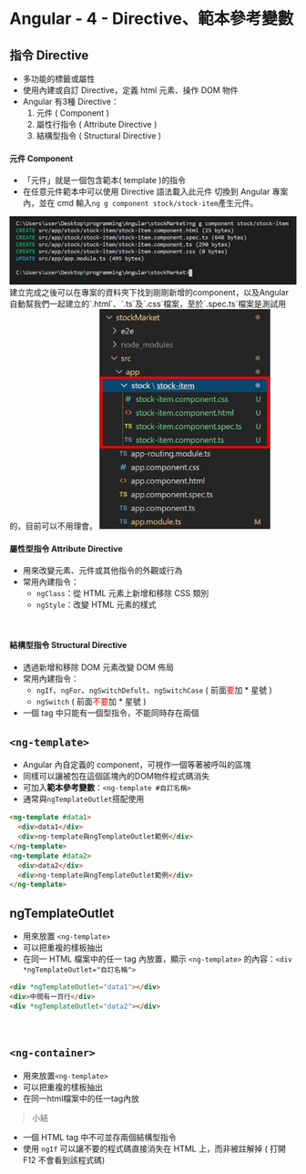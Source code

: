 # Angular - 4 - Directive、範本參考變數
## 指令 Directive
* 多功能的標籤或屬性
* 使用內建或自訂 Directive，定義 html 元素、操作 DOM 物件
* Angular 有3種 Directive：
    1. 元件 ( Component )
    2. 屬性行指令 ( Attribute Directive )
    3. 結構型指令 ( Structural Directive )

#### 元件 Component
* 「元件」就是一個包含範本( template )的指令
* 在任意元件範本中可以使用 Directive 語法載入此元件
切換到 Angular 專案內，並在 cmd 輸入`ng g component stock/stock-item`產生元件。
<img src="/img/ng_g_component.png">
<br/>
建立完成之後可以在專案的資料夾下找到剛剛新增的component，以及Angular自動幫我們一起建立的`.html`、`.ts`及`.css`檔案，至於`.spec.ts`檔案是測試用的，目前可以不用理會。
<img src="/img/ng_new_after.png" width="300px">

#### 屬性型指令 Attribute Directive
* 用來改變元素、元件或其他指令的外觀或行為
* 常用內建指令：
    * `ngClass`：從 HTML 元素上新增和移除 CSS 類別
    * `ngStyle`：改變 HTML 元素的樣式
<br/>

#### 結構型指令 Structural Directive
* 透過新增和移除 DOM 元素改變 DOM 佈局
* 常用內建指令：
    * `ngIf`、`ngFor`、`ngSwitchDefult`、`ngSwitchCase` ( 前面<font color="red">要</font>加 * 星號 )
    * `ngSwitch` ( 前面<font color="red">不要</font>加 * 星號 )
* 一個 tag 中只能有一個型指令，不能同時存在兩個

## `<ng-template>`
* Angular 內自定義的 component，可視作一個等著被呼叫的區塊
* 同樣可以讓被包在這個區塊內的DOM物件程式碼消失
* 可加入**範本參考變數**：`<ng-template #自訂名稱>`
* 通常與`ngTemplateOutlet`搭配使用
```html
<ng-template #data1>
  <div>data1</div>
  <div>ng-template與ngTemplateOutlet範例</div>
</ng-template>
<ng-template #data2>
  <div>data2</div>
  <div>ng-template與ngTemplateOutlet範例</div>
</ng-template>
```

## ngTemplateOutlet
* 用來放置 `<ng-template>`
* 可以把重複的樣板抽出
* 在同一 HTML 檔案中的任一 tag 內放置，顯示 `<ng-template>` 的內容：`<div *ngTemplateOutlet="自訂名稱">`
```html
<div *ngTemplateOutlet="data1"></div>
<div>中間有一百行</div>
<div *ngTemplateOutlet="data2"></div>
```
<br/>

## `<ng-container>`
* 用來放置`<ng-template>`
* 可以把重複的樣板抽出
* 在同一html檔案中的任一tag內放

> 小結
* 一個 HTML tag 中不可並存兩個結構型指令
* 使用 `ngIf` 可以讓不要的程式碼直接消失在 HTML 上，而非被註解掉 ( 打開 F12 不會看到該程式碼)

